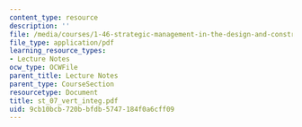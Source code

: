 ```yaml
---
content_type: resource
description: ''
file: /media/courses/1-46-strategic-management-in-the-design-and-construction-value-chain-fall-2003/9cb10bcb720bbfdb5747184f0a6cff09_st_07_vert_integ.pdf
file_type: application/pdf
learning_resource_types:
- Lecture Notes
ocw_type: OCWFile
parent_title: Lecture Notes
parent_type: CourseSection
resourcetype: Document
title: st_07_vert_integ.pdf
uid: 9cb10bcb-720b-bfdb-5747-184f0a6cff09
---
```

